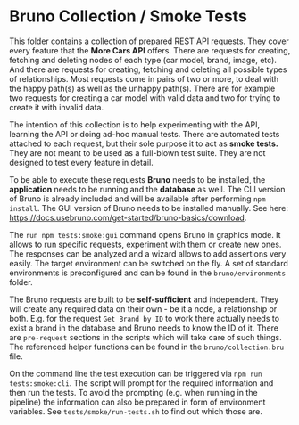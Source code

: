 # Bruno Collection / Smoke Tests

This folder contains a collection of prepared REST API requests.
They cover every feature that the **More Cars API** offers.
There are requests for creating, fetching and deleting nodes of each type (car model, brand, image, etc).
And there are requests for creating, fetching and deleting all possible types of relationships.
Most requests come in pairs of two or more, to deal with the happy path(s) as well as the unhappy path(s).
There are for example two requests for creating a car model with valid data
and two for trying to create it with invalid data.

The intention of this collection is to help experimenting with the API,
learning the API or doing ad-hoc manual tests.
There are automated tests attached to each request,
but their sole purpose it to act as **smoke tests.**
They are not meant to be used as a full-blown test suite.
They are not designed to test every feature in detail.

To be able to execute these requests **Bruno** needs to be installed,
the **application** needs to be running and the **database** as well.
The CLI version of Bruno is already included and will be available after performing `npm install`.
The GUI version of Bruno needs to be installed manually.
See here: https://docs.usebruno.com/get-started/bruno-basics/download.

The `run npm tests:smoke:gui` command opens Bruno in graphics mode.
It allows to run specific requests, experiment with them or create new ones.
The responses can be analyzed and a wizard allows to add assertions very easily.
The target environment can be switched on the fly.
A set of standard environments is preconfigured and can be found in the `bruno/environments` folder.

The Bruno requests are built to be **self-sufficient** and independent.
They will create any required data on their own - be it a node, a relationship or both.
E.g. for the request `Get Brand by ID` to work there actually needs to exist
a brand in the database and Bruno needs to know the ID of it.
There are `pre-request` sections in the scripts which will take care of such things.
The referenced helper functions can be found in the `bruno/collection.bru` file.

On the command line the test execution can be triggered via `npm run tests:smoke:cli`.
The script will prompt for the required information and then run the tests.
To avoid the prompting (e.g. when running in the pipeline)
the information can also be prepared in form of environment variables.
See `tests/smoke/run-tests.sh` to find out which those are.
